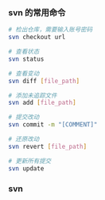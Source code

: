 
### svn 的常用命令
```bash
# 检出仓库，需要输入账号密码
svn checkout url

# 查看状态
svn status

# 查看变动
svn diff [file_path]

# 添加未追踪文件
svn add [file_path]

# 提交改动
svn commit -m "[COMMENT]"

# 还原改动
svn revert [file_path]

# 更新所有提交
svn update

```

### svn 

